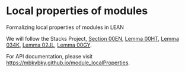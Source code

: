 # Local properties of modules

Formalizing local properties of modules in LEAN

We will follow the Stacks Project, [Section 00EN](https://stacks.math.columbia.edu/tag/00EN), [Lemma 00HT](https://stacks.math.columbia.edu/tag/00HT), [Lemma 034K](https://stacks.math.columbia.edu/tag/034k), [Lemma 02JL](https://stacks.math.columbia.edu/tag/02JL), [Lemma 00GY](https://stacks.math.columbia.edu/tag/00GY).

For API documentation, please visit https://mbkybky.github.io/module_localProperties.
